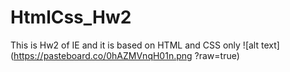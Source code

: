 # HtmlCss_Hw2
This is Hw2 of IE  and it is based on HTML and CSS only
![alt text](https://pasteboard.co/0hAZMVnqH01n.png ?raw=true)
